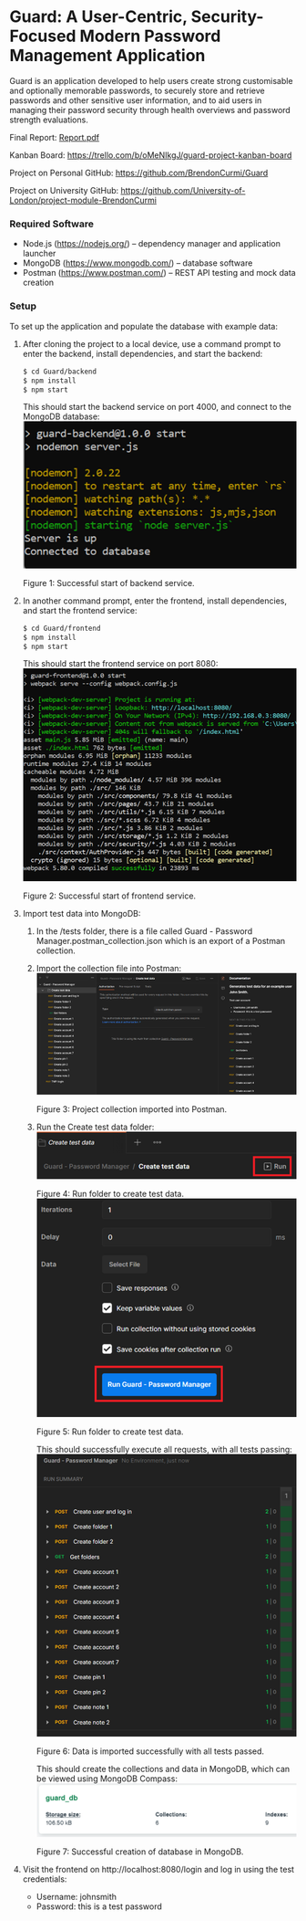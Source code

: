 # Guard: A User-Centric, Security-Focused Modern Password Management Application

Guard is an application developed to help users create strong customisable and optionally memorable passwords,
to securely store and retrieve passwords and other sensitive user information, and to aid users in managing
their password security through health overviews and password strength evaluations.

Final Report: [Report.pdf](report/Final-Report.pdf)

Kanban Board: https://trello.com/b/oMeNIkgJ/guard-project-kanban-board

Project on Personal GitHub: https://github.com/BrendonCurmi/Guard

Project on University GitHub: https://github.com/University-of-London/project-module-BrendonCurmi

### Required Software
- Node.js (https://nodejs.org/) – dependency manager and application launcher
- MongoDB (https://www.mongodb.com/) – database software
- Postman (https://www.postman.com/) – REST API testing and mock data creation

### Setup
To set up the application and populate the database with example data:
1. After cloning the project to a local device, use a command prompt to enter the backend, install dependencies, and start the backend:
   ```
   $ cd Guard/backend
   $ npm install
   $ npm start
   ```

    This should start the backend service on port 4000, and connect to the MongoDB database:
    ![figure1.png](report/imgs/figure1.png)

    Figure 1: Successful start of backend service.

2. In another command prompt, enter the frontend, install dependencies, and start the frontend service:
   ```
   $ cd Guard/frontend
   $ npm install
   $ npm start
   ```

    This should start the frontend service on port 8080:
    ![figure2.png](report/imgs/figure2.png)

    Figure 2: Successful start of frontend service.

3. Import test data into MongoDB:
   1. In the /tests folder, there is a file called Guard - Password Manager.postman_collection.json which is an export of a Postman collection.
   2. Import the collection file into Postman:
      ![figure3.png](report/imgs/figure3.png)

      Figure 3: Project collection imported into Postman.
   3. Run the Create test data folder:
      ![figure4.png](report/imgs/figure4.png)

      Figure 4: Run folder to create test data.
      ![figure5.png](report/imgs/figure5.png)

      Figure 5: Run folder to create test data.
      
      This should successfully execute all requests, with all tests passing:
      ![figure6.png](report/imgs/figure6.png)

      Figure 6: Data is imported successfully with all tests passed. 

      This should create the collections and data in MongoDB, which can be viewed using MongoDB Compass:
      ![figure7.png](report/imgs/figure7.png)

      Figure 7: Successful creation of database in MongoDB.

4. Visit the frontend on http://localhost:8080/login and log in using the test credentials:
    - Username: johnsmith
    - Password: this is a test password
